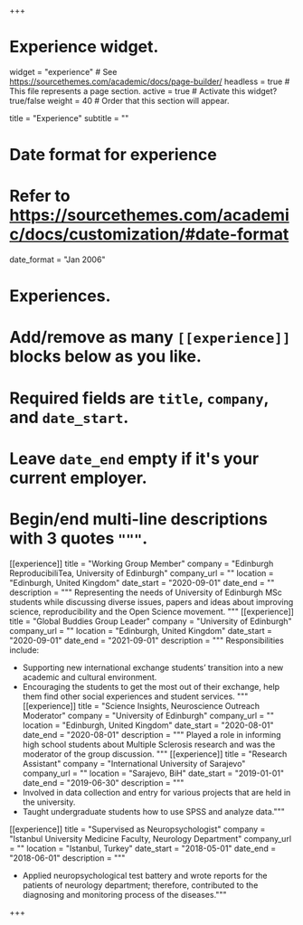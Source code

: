 +++
# Experience widget.
widget = "experience"  # See https://sourcethemes.com/academic/docs/page-builder/
headless = true  # This file represents a page section.
active = true  # Activate this widget? true/false
weight = 40  # Order that this section will appear.

title = "Experience"
subtitle = ""

# Date format for experience
#   Refer to https://sourcethemes.com/academic/docs/customization/#date-format
date_format = "Jan 2006"

# Experiences.
#   Add/remove as many `[[experience]]` blocks below as you like.
#   Required fields are `title`, `company`, and `date_start`.
#   Leave `date_end` empty if it's your current employer.
#   Begin/end multi-line descriptions with 3 quotes `"""`.

[[experience]]
  title = "Working Group Member"
  company = "Edinburgh ReproducibiliTea, University of Edinburgh"
  company_url = ""
  location = "Edinburgh, United Kingdom"
  date_start = "2020-09-01"
  date_end = ""
  description = """
  Representing the needs of University of Edinburgh MSc students while discussing diverse issues, papers and ideas about improving science, reproducibility and the Open Science movement.
  """
[[experience]]
  title = "Global Buddies Group Leader"
  company = "University of Edinburgh"
  company_url = ""
  location = "Edinburgh, United Kingdom"
  date_start = "2020-09-01"
  date_end = "2021-09-01"
  description = """
  Responsibilities include:
  
  * Supporting new international exchange students’ transition into a new academic and cultural environment. 
  * Encouraging the students to get the most out of their exchange, help them find other social experiences and student services.
  """
[[experience]]
  title = "Science Insights, Neuroscience Outreach Moderator"
  company = "University of Edinburgh"
  company_url = ""
  location = "Edinburgh, United Kingdom"
  date_start = "2020-08-01"
  date_end = "2020-08-01"
  description = """
  Played a role in informing high school students about Multiple Sclerosis research and was the moderator of the group discussion.
  """
[[experience]]
  title = "Research Assistant"
  company = "International University of Sarajevo"
  company_url = ""
  location = "Sarajevo, BiH"
  date_start = "2019-01-01"
  date_end = "2019-06-30"
  description = """
  * Involved in data collection and entry for various projects that are held in the university.
  * Taught undergraduate students how to use SPSS and analyze data."""
  
[[experience]]
  title = "Supervised as Neuropsychologist"
  company = "Istanbul University Medicine Faculty, Neurology Department"
  company_url = ""
  location = "Istanbul, Turkey"
  date_start = "2018-05-01"
  date_end = "2018-06-01"
  description = """
  * Applied neuropsychological test battery and wrote reports for the patients of neurology department; therefore, contributed to the diagnosing and monitoring process of the diseases."""

+++
